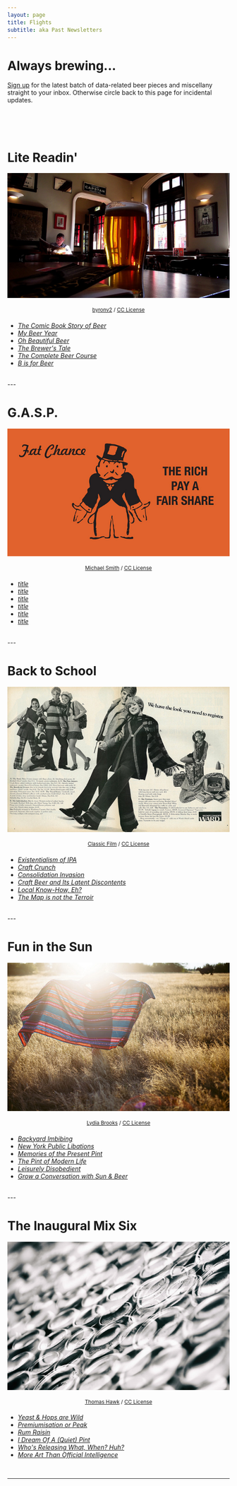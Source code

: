 ```yaml
---
layout: page
title: Flights
subtitle: aka Past Newsletters
---
```


# Always brewing...

<a href="http://eepurl.com/cj8urH" target="_blank">Sign up</a> for the latest batch of data-related beer pieces and miscellany straight to your inbox. Otherwise circle back to this page for incidental updates.

<br><br><br>


#  Lite Readin'

<p align="center">
    <img src="/flights/imgs/18-3/byronv2_beer lens world.jpg"><br><br>
  <sup><a href="https://www.flickr.com/photos/woolamaloo_gazette/13983821502/">byronv2</a> / <a href="https://creativecommons.org/licenses/by-nc/2.0/" target="_blank">CC License</a> </sup>
  <br>
</p>

* _[The Comic Book Story of Beer](http://endlesspint.com/2019-09-06-MxSxFx025-comic-book-story-beer)_
* _[My Beer Year](http://endlesspint.com/link)_
* _[Oh Beautiful Beer](http://endlesspint.com/link)_
* _[The Brewer's Tale](http://endlesspint.com/link)_
* _[The Complete Beer Course](http://endlesspint.com/link)_
* _[B is for Beer](http://endlesspint.com/link)_


<br>
---

#  G.A.S.P.

<p align="center">
    <img src="/flights/imgs/18-1/michaelsmith_Fat Chance Rich Pay.jpg"><br><br>
  <sup><a href="https://www.flickr.com/photos/mbransons/6217115877/">Michael Smith</a> / <a href="https://creativecommons.org/licenses/by/2.0/" target="_blank">CC License</a> </sup>
  <br>
</p>

* _[title](http://endlesspint.com/link)_
* _[title](http://endlesspint.com/link)_
* _[title](http://endlesspint.com/link)_
* _[title](http://endlesspint.com/link)_
* _[title](http://endlesspint.com/link)_
* _[title](http://endlesspint.com/link)_


<br>
---

#  Back to School

<p align="center">
    <img src="/flights/imgs/17-3/classicfilm_Back to School 69.jpg"><br><br>
  <sup><a href="https://www.flickr.com/photos/29069717@N02/12387746823/">Classic Film</a> / <a href="https://creativecommons.org/licenses/by-nc/2.0/" target="_blank">CC License</a> </sup>
  <br>
</p>

* _[Existentialism of IPA](http://endlesspint.com/2017-09-01-MxSxFx013-Existentialism-Of-IPA)_
* _[Craft Crunch](http://endlesspint.com/2017-09-15-MxSxFx014-Craft-Crunch)_
* _[Consolidation Invasion](http://endlesspint.com/2017-10-05-MxSxFx015-Consolidation-Invasion)_
* _[Craft Beer and Its Latent Discontents](http://endlesspint.com/2017-10-19-MxSxFx016-Craft-Beer-And-Its-Latent-Discontents)_
* _[Local Know-How, Eh?](http://endlesspint.com/2017-11-02-MxSxFx017-Local-Know-How-Eh)_
* _[The Map is not the Terroir](http://endlesspint.com/2017-11-16-MxSxFx018-The-Map-Is-Not-The-Terroir)_


<br>
---

#  Fun in the Sun

<p align="center">
    <img src="/flights/imgs/17-2/jaquiza_Golden Girl.jpg"><br><br>
  <sup><a href="https://www.flickr.com/photos/jaquiza/14781161934/">Lydia Brooks</a> / <a href="https://creativecommons.org/licenses/by-nc-nd/2.0/" target="_blank">CC License</a> </sup>
  <br>
</p>

* _[Backyard Imbibing](http://endlesspint.com/2017-05-03-MxSxFx007-Backyard-Imbibing)_
* _[New York Public Libations](http://endlesspint.com/2017-05-19-MxSxFx008-New-York-Public-Libations)_
* _[Memories of the Present Pint](http://endlesspint.com/2017-06-02-MxSxFx009-Mind-The-Pint)_
* _[The Pint of Modern Life](http://endlesspint.com/2017-07-03-MxSxFx010-Pub-Scrawl)_
* _[Leisurely Disobedient](http://endlesspint.com/2017-07-07-MxSxFx011-Leisurely-Disobedient)_
* _[Grow a Conversation with Sun & Beer](http://endlesspint.com/2017-07-21-MxSxFx012-Garden-Convo)_


<br>
---

# The Inaugural Mix Six

<p align="center">
    <img src="/flights/imgs/17-1/thomashawk_Beer Can House.jpg"><br><br>
  <sup><a href="https://www.flickr.com/photos/thomashawk/35445550463/">Thomas Hawk</a> / <a href="https://creativecommons.org/licenses/by-nc/2.0/" target="_blank">CC License</a> </sup>
  <br>
</p>

* _[Yeast & Hops are Wild](http://endlesspint.com/2017-01-11-MxSxFx001-yeast-and-hops-are-wild)_
* _[Premiumisation or Peak](http://endlesspint.com/2017-01-25-MxSxFx002-premiumisation-or-peak)_
* _[Rum Raisin](http://endlesspint.com/2017-02-08-MxSxFx003-Rum-Raisin/)_
* _[I Dream Of A (Quiet) Pint](http://endlesspint.com/2017-02-22-MxSxFx004-I-Dream-Of-A-Quiet-Pint/)_
* _[Who's Releasing What, When? Huh?](http://endlesspint.com/2017-03-08-MxSxFx005-Who-Releasing-What-When-Huh/)_
* _[More Art Than Official Intelligence](http://endlesspint.com/2017-03-22-MxSxFx006-More-Art-Than-Official-Intelligence/)_


<br>

---


<style type="text/css">
<!--
.display_archive {font-family: arial,verdana; font-size: 12px;}
.campaign {line-height: 125%; margin: 5px;}
//-->
</style>
<script language="javascript" src="//endlesspint.us14.list-manage.com/generate-js/?u=2bcb7588e60b55d3de7f33b21&fid=1577&show=10" type="text/javascript"></script>
